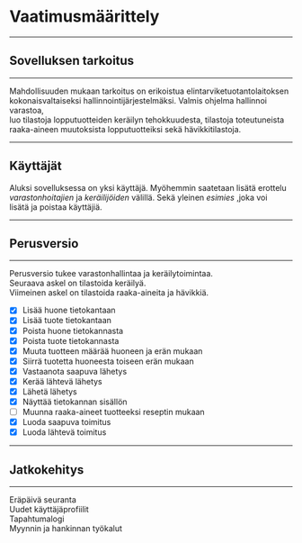 # Vaatimusmäärittely
----

## Sovelluksen tarkoitus
----
<p>
Mahdollisuuden mukaan tarkoitus on erikoistua elintarviketuotantolaitoksen </br>
kokonaisvaltaiseksi hallinnointijärjestelmäksi. Valmis ohjelma hallinnoi varastoa, </br>
luo tilastoja lopputuotteiden keräilyn tehokkuudesta, tilastoja toteutuneista </br>
raaka-aineen muutoksista lopputuotteiksi sekä hävikkitilastoja. 
</p>

---
## Käyttäjät
Aluksi sovelluksessa on yksi käyttäjä. Myöhemmin saatetaan lisätä erottelu </br>
_varastonhoitajien_ ja _keräilijöiden_ välillä. Sekä yleinen _esimies_ ,joka voi </br>
lisätä ja poistaa käyttäjiä.

----
## Perusversio
----
<p>
Perusversio tukee varastonhallintaa ja keräilytoimintaa. </br>
Seuraava askel on tilastoida keräilyä. </br>
Viimeinen askel on tilastoida raaka-aineita ja hävikkiä.
</p>

- [x] Lisää huone tietokantaan
- [x] Lisää tuote tietokantaan
- [x] Poista huone tietokannasta
- [x] Poista tuote tietokannasta
- [x] Muuta tuotteen määrää huoneen ja erän mukaan
- [x] Siirrä tuotetta huoneesta toiseen erän mukaan
- [x] Vastaanota saapuva lähetys
- [x] Kerää lähtevä lähetys
- [x] Lähetä lähetys
- [x] Näyttää tietokannan sisällön
- [ ] Muunna raaka-aineet tuotteeksi reseptin mukaan
- [x] Luoda saapuva toimitus
- [x] Luoda lähtevä toimitus 

----
## Jatkokehitys
----
Eräpäivä seuranta </br>
Uudet käyttäjäprofiilit </br>
Tapahtumalogi </br>
Myynnin ja hankinnan työkalut
